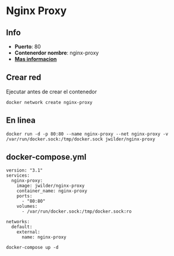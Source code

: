 # Nginx Proxy

## Info
- **Puerto**: 80
- **Contenerdor nombre**: nginx-proxy
- **[Mas informacion](https://github.com/jwilder/nginx-proxy)**

## Crear red
Ejecutar antes de crear el contenedor
~~~
docker network create nginx-proxy
~~~

## En linea
~~~
docker run -d -p 80:80 --name nginx-proxy --net nginx-proxy -v /var/run/docker.sock:/tmp/docker.sock jwilder/nginx-proxy
~~~

## docker-compose.yml
~~~
version: "3.1"
services:
  nginx-proxy:
    image: jwilder/nginx-proxy
    container_name: nginx-proxy
    ports:
      - "80:80"
    volumes:
      - /var/run/docker.sock:/tmp/docker.sock:ro

networks:
  default:
    external:
      name: nginx-proxy
~~~
~~~
docker-compose up -d
~~~

